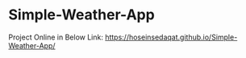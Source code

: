 # Simple-Weather-App

Project Online in Below Link:
https://hoseinsedaqat.github.io/Simple-Weather-App/
